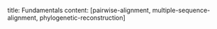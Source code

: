 title: Fundamentals
content: [pairwise-alignment, multiple-sequence-alignment, phylogenetic-reconstruction]
